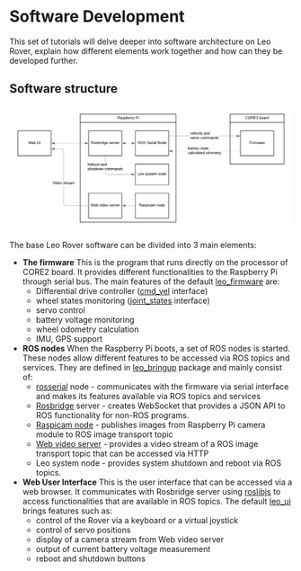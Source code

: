# Software Development

This set of tutorials will delve deeper into software architecture on Leo Rover, explain how different elements work together and how can they be developed further.

## Software structure

![](../../.gitbook/assets/image%20%2828%29.png)

The base Leo Rover software can be divided into 3 main elements:

* **The firmware** This is the program that runs directly on the processor of CORE2 board. It provides different functionalities to the Raspberry Pi through serial bus. The main features of the default [leo\_firmware](https://github.com/LeoRover/leo_firmware) are:
  * Differential drive controller \([cmd\_vel](http://docs.ros.org/melodic/api/geometry_msgs/html/msg/Twist.html) interface\)
  * wheel states monitoring \([joint\_states](http://docs.ros.org/melodic/api/sensor_msgs/html/msg/JointState.html) interface\)
  * servo control
  * battery voltage monitoring
  * wheel odometry calculation
  * IMU, GPS support
* **ROS nodes** When the Raspberry Pi boots, a set of ROS nodes is started. These nodes allow different features to be accessed via ROS topics and services. They are defined in [leo\_bringup](https://github.com/LeoRover/leo_bringup) package and mainly consist of:
  * [rosserial](http://wiki.ros.org/rosserial) node - communicates with the firmware via serial interface and makes its features available via ROS topics and services
  * [Rosbridge](http://wiki.ros.org/rosbridge_suite) server - creates WebSocket that provides a JSON API to ROS functionality for non-ROS programs.
  * [Raspicam node](https://github.com/UbiquityRobotics/raspicam_node) - publishes images from Raspberry Pi camera module to ROS image transport topic
  * [Web video server](http://wiki.ros.org/web_video_server) - provides a video stream of a ROS image transport topic that can be accessed via HTTP
  * Leo system node - provides system shutdown and reboot via ROS topics.
* **Web User Interface** This is the user interface that can be accessed via a web browser. It communicates with Rosbridge server using [roslibjs](http://wiki.ros.org/roslibjs) to access functionalities that are available in ROS topics. The default [leo\_ui](https://github.com/LeoRover/leo_ui) brings features such as:
  * control of the Rover via a keyboard or a virtual joystick
  * control of servo positions
  * display of a camera stream from Web video server
  * output of current battery voltage measurement
  * reboot and shutdown buttons

